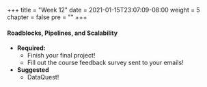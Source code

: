 +++
title = "Week 12"
date = 2021-01-15T23:07:09-08:00
weight = 5
chapter = false
pre = "<b></b>"
+++

#### Roadblocks, Pipelines, and Scalability
- **Required:**
  - Finish your final project!
  - Fill out the course feedback survey sent to your emails!
- **Suggested**
  - DataQuest!